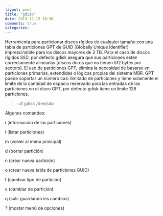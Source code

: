 ```yaml
---
layout: post
title: "gdisk"
date: 2013-12-15 18:36
comments: true
categories: 
---
```

Herramienta para particionar discos rígidos de cualquier tamaño con una tabla de particiones GPT de GUID (Globally Unique Identifier) imprescindible para los discos mayores de 2 TB. Para el caso de discos rígidos SSD, por defecto gdisk asegura que sus particiones estén correctamente alineadas [discos duros que no tienen 512 bytes por sectors]. El uso de particiones GPT, elimina la necesidad de basarse en particiones primarias, extendidas o lógicas propias del sistema MBR. GPT puede soportar un número casi ilimitado de particiones y tiene solamente el límite de la cantidad de espacio reservado para las entradas de las particiones en el disco GPT, por defecto gdisk tiene un límite 128 particiones.

>~# gdisk /dev/sda

Algunos comandos:

i (información de las particiones)

l (listar particiones)

m (volver al menú principal)

d (borrar partición)

n (crear nueva partición)

o (crear nueva tabla de particiones GUID)

t (cambiar tipo de partición)

c (cambiar de partición)

q (salir guardando los cambios)

? (mostar menú de opciones)


